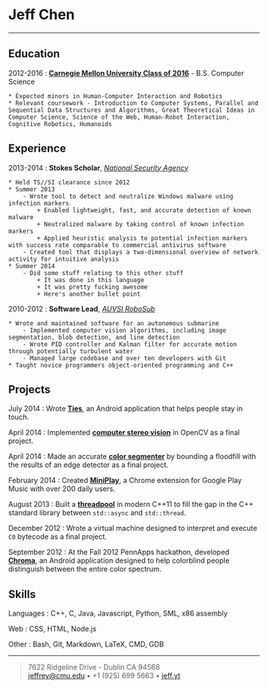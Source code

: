 Jeff Chen
=========================

----

Education
--------------------

2012-2016
:   **[Carnegie Mellon University Class of 2016](http://cmu.edu)** - B.S. Computer Science

    * Expected minors in Human-Computer Interaction and Robotics
    * Relevant coursework - Introduction to Computer Systems, Parallel and Sequential Data Structures and Algorithms, Great Theoretical Ideas in Computer Science, Science of the Web, Human-Robot Interaction, Cognitive Robotics, Humanoids

Experience
--------------------

2013-2014
:   **Stokes Scholar**, *[National Security Agency](https://nsa.gov/)*

    * Held TS//SI clearance since 2012
    * Summer 2013
        - Wrote tool to detect and neutralize Windows malware using infection markers
            + Enabled lightweight, fast, and accurate detection of known malware
            + Neutralized malware by taking control of known infection markers
            + Applied heuristic analysis to potential infection markers with success rate comparable to commercial antivirus software
        - Created tool that displays a two-dimensional overview of network activity for intuitive analysis
    * Summer 2014
        - Did some stuff relating to this other stuff
            + It was done in this language
            + It was pretty fucking awesome
            + Here's another bullet point


2010-2012
:   **Software Lead**, *[AUVSI RoboSub](http://avbotz.com/)*

    * Wrote and maintained software for an autonomous submarine
        - Implemented computer vision algorithms, including image segmentation, blob detection, and line detection
        - Wrote PID controller and Kalman filter for accurate motion through potentially turbulent water
        - Managed large codebase and over ten developers with Git
    * Taught novice programmers object-oriented programming and C++


Projects
----------------------------------

July 2014
:   Wrote **[Ties](https://github.com/iambald/myCircle)**, an Android application that helps people stay in touch.

April 2014
:   Implemented **[computer stereo vision](https://github.com/iambald/depth)** in OpenCV as a final project.

April 2014
:   Made an accurate **[color segmenter](https://github.com/cyang1/segmentation)** by bounding a floodfill with the results of an edge detector as a final project.

February 2014
:   Created **[MiniPlay](https://github.com/iambald/MiniPlay)**, a Chrome extension for Google Play Music with over 200 daily users.

August 2013
:   Built a **[threadpool](https://github.com/iambald/threadpool)** in modern C++11 to fill the gap in the C++ standard library between `std::async` and `std::thread`.

December 2012
:   Wrote a virtual machine designed to interpret and execute `C0` bytecode as a final project.

September 2012
:   At the Fall 2012 PennApps hackathon, developed **[Chroma](https://github.com/iambald/Chroma)**, an Android application designed to help colorblind people distinguish between the entire color spectrum.

Skills
------------------------

Languages
:   C++, C, Java, Javascript, Python, SML, x86 assembly

Web
:   CSS, HTML, Node.js

Other
:   Bash, Git, Markdown, LaTeX, CMD, GDB


----

>  7622 Ridgeline Drive - Dublin CA 94568\
> <jeffrey@cmu.edu> • +1 (925) 699 5663 • [jeff.yt](http://jeff.yt)
